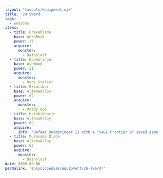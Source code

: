 ```yaml
---
layout: 'layouts/equipment.njk'
title: '2H Sword'
tags:
  - weapons
items:
  - title: Braveblade
    base: AnkhRock
    power: 37
    acquire:
      monster:
        - Dainslaif
  - title: Doombringer
    base: AshWood
    power: 31
    acquire:
      monster:
        - Dark Stalker
  - title: Excalibur
    base: AltenaAlloy
    power: 62
    acquire:
      monster:
        - Moldy Goo
  - title: Heishishorin
    base: AltenaAlloy
    power: 62
    acquire:
      info: 'Defeat Doombringer II with a "SaGa Frontier 2" saved game on your Memory Card'
  - title: Murasama Blade
    base: AltenaAlloy
    power: 62
    acquire:
      monster:
        - Dainslaif
date: 0000-00-00
permalink: 'encyclopedias/equipment/2h-sword/'
---
```

